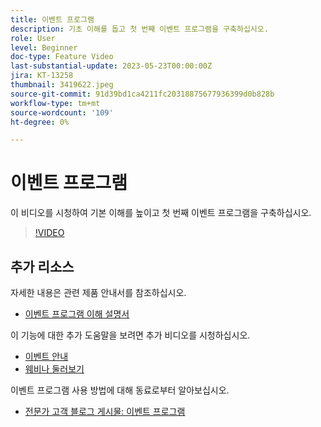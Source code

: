 ```yaml
---
title: 이벤트 프로그램
description: 기초 이해를 돕고 첫 번째 이벤트 프로그램을 구축하십시오.
role: User
level: Beginner
doc-type: Feature Video
last-substantial-update: 2023-05-23T00:00:00Z
jira: KT-13258
thumbnail: 3419622.jpeg
source-git-commit: 91d39bd1ca4211fc20318875677936399d0b828b
workflow-type: tm+mt
source-wordcount: '109'
ht-degree: 0%

---
```



# 이벤트 프로그램

이 비디오를 시청하여 기본 이해를 높이고 첫 번째 이벤트 프로그램을 구축하십시오.

>[!VIDEO](https://video.tv.adobe.com/v/3419622/?learn=on)

## 추가 리소스

자세한 내용은 관련 제품 안내서를 참조하십시오.

* [이벤트 프로그램 이해 설명서](https://experienceleague.adobe.com/docs/marketo/using/product-docs/demand-generation/events/understanding-events/understanding-event-programs.html?lang=en)

이 기능에 대한 추가 도움말을 보려면 추가 비디오를 시청하십시오.
* [이벤트 안내](https://experienceleague.adobe.com/docs/marketo-learn/tutorials/events/events-watch.html?lang=en)
* [웨비나 둘러보기](https://experienceleague.adobe.com/docs/marketo-learn/tutorials/events/webinar-watch.html?lang=en)

이벤트 프로그램 사용 방법에 대해 동료로부터 알아보십시오.
* [전문가 고객 블로그 게시물: 이벤트 프로그램](https://nation.marketo.com/t5/product-blogs/marketo-success-series-event-programs/ba-p/299191)

